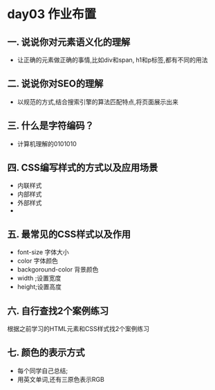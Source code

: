 # day03 作业布置

## 一. 说说你对元素语义化的理解



* 让正确的元素做正确的事情,比如div和span, h1和p标签,都有不同的用法



## 二. 说说你对SEO的理解

* 以规范的方式,结合搜索引擎的算法匹配特点,将页面展示出来



## 三. 什么是字符编码？

*  计算机理解的0101010





## 四. CSS编写样式的方式以及应用场景

* 内联样式
* 内部样式
* 外部样式
* 



## 五. 最常见的CSS样式以及作用

*  font-size 字体大小
* color 字体颜色
* backgoround-color 背景颜色
* width ;设置宽度
* height;设置高度

## 六. 自行查找2个案例练习

根据之前学习的HTML元素和CSS样式找2个案例练习



## 七. 颜色的表示方式

* 每个同学自己总结;
* 用英文单词,还有三原色表示RGB 



